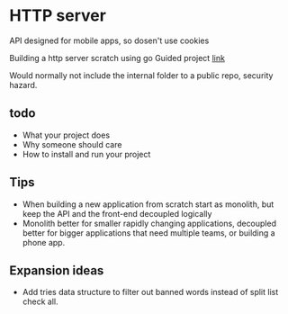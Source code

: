 # HTTP server

API designed for mobile apps, so dosen't use cookies

Building a http server scratch using go
Guided project [link](https://www.boot.dev/courses/learn-http-servers-golang)

Would normally not include the internal folder to a public repo, security hazard.

## todo

* What your project does
* Why someone should care
* How to install and run your project

## Tips

* When building a new application from scratch start as monolith, but keep the API and the front-end decoupled logically
* Monolith better for smaller rapidly changing applications, decoupled better for bigger applications that need multiple teams, or building a phone app.

## Expansion ideas

* Add tries data structure to filter out banned words instead of split list check all.
